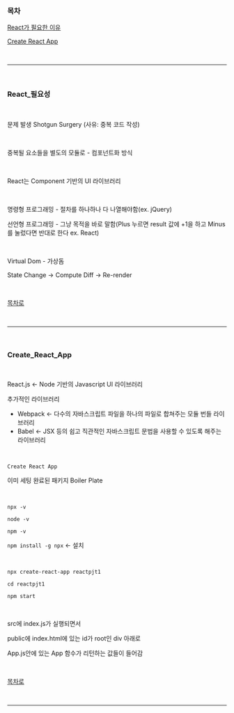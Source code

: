 ### 목차

[React가 필요한 이유](#React_필요성)

[Create React App](#Create_React_App)

<br />

---

<br />

### React_필요성

<br />

문제 발생 Shotgun Surgery (사유: 중복 코드 작성)

<br />

중복될 요소들을 별도의 모듈로 - 컴포넌트화 방식

<br />

React는 Component 기반의 UI 라이브러리

<br />

명령형 프로그래밍 - 절차를 하나하나 다 나열해야함(ex. jQuery)

선언형 프로그래밍 - 그냥 목적을 바로 말함(Plus 누르면 result 값에 +1을 하고 Minus를 눌렀다면 반대로 한다 ex. React)

<br />

Virtual Dom - 가상돔

State Change -> Compute Diff -> Re-render

<br />

[목차로](#목차)

<br />

---

<br />

### Create_React_App

<br />

React.js <- Node 기반의 Javascript UI 라이브러리

추가적인 라이브러리

* Webpack <- 다수의 자바스크립트 파일을 하나의 파일로 합쳐주는 모듈 번들 라이브러리
* Babel <- JSX 등의 쉽고 직관적인 자바스크립트 문법을 사용할 수 있도록 해주는 라이브러리

<br />

`Create React App`

이미 세팅 완료된 패키지 Boiler Plate

<br />

`npx -v`

`node -v`

`npm -v`

`npm install -g npx` <- 설치

<br />

`npx create-react-app reactpjt1`

`cd reactpjt1`

`npm start`

<br />

src에 index.js가 실행되면서

public에 index.html에 있는 id가 root인 div 아래로

App.js안에 있는 App 함수가 리턴하는 값들이 들어감

<br />

[목차로](#목차)

<br />

---

